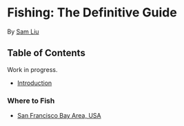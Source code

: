 # Fishing: The Definitive Guide

By [Sam Liu](https://samliu.io)

## Table of Contents

Work in progress.

* [Introduction](01_intro.md)


### Where to Fish

* [San Francisco Bay Area, USA](https://goo.gl/cCDBp0)

